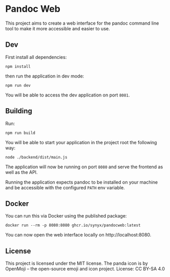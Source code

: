 # Pandoc Web

This project aims to create a web interface for the pandoc command line tool to make it more accessible and easier to use.

## Dev

First install all dependencies:

```shell
npm install
```

then run the application in dev mode:

```shell
npm run dev
```

You will be able to access the dev application on port `8081`.

## Building

Run:

```shell
npm run build
```

You will be able to start your application in the project root the following way:

```shell
node ./backend/dist/main.js
```

The application will now be running on port `8080` and serve the frontend as well as the API.

Running the application expects pandoc to be installed on your machine and be accessible with the configured `PATH` env variable.

## Docker

You can run this via Docker using the published package:

```shell
docker run --rm -p 8080:8080 ghcr.io/synyx/pandocweb:latest
```

You can now open the web interface locally on http://localhost:8080.

## License

This project is licensed under the MIT license.
The panda icon is by OpenMoji – the open-source emoji and icon project. License: CC BY-SA 4.0